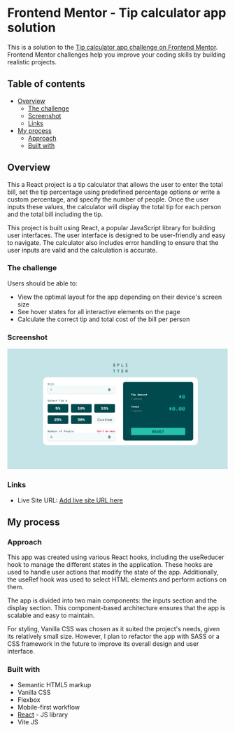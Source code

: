 # Frontend Mentor - Tip calculator app solution

This is a solution to the [Tip calculator app challenge on Frontend Mentor](https://www.frontendmentor.io/challenges/tip-calculator-app-ugJNGbJUX). Frontend Mentor challenges help you improve your coding skills by building realistic projects.

## Table of contents

- [Overview](#overview)
  - [The challenge](#the-challenge)
  - [Screenshot](#screenshot)
  - [Links](#links)
- [My process](#my-process)
  - [Approach](#approach)
  - [Built with](#built-with)

## Overview

This a React project is a tip calculator that allows the user to enter the total bill, set the tip percentage using predefined percentage options or write a custom percentage, and specify the number of people. Once the user inputs these values, the calculator will display the total tip for each person and the total bill including the tip.

This project is built using React, a popular JavaScript library for building user interfaces. The user interface is designed to be user-friendly and easy to navigate. The calculator also includes error handling to ensure that the user inputs are valid and the calculation is accurate.

### The challenge

Users should be able to:

- View the optimal layout for the app depending on their device's screen size
- See hover states for all interactive elements on the page
- Calculate the correct tip and total cost of the bill per person

### Screenshot

![](./src/assets/normal-state.png)

### Links

- Live Site URL: [Add live site URL here](https://your-live-site-url.com)

## My process

### Approach

This app was created using various React hooks, including the useReducer hook to manage the different states in the application. These hooks are used to handle user actions that modify the state of the app. Additionally, the useRef hook was used to select HTML elements and perform actions on them.

The app is divided into two main components: the inputs section and the display section. This component-based architecture ensures that the app is scalable and easy to maintain.

For styling, Vanilla CSS was chosen as it suited the project's needs, given its relatively small size. However, I plan to refactor the app with SASS or a CSS framework in the future to improve its overall design and user interface.

### Built with

- Semantic HTML5 markup
- Vanilla CSS
- Flexbox
- Mobile-first workflow
- [React](https://reactjs.org/) - JS library
- Vite JS
